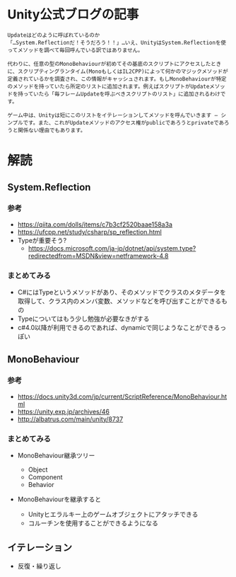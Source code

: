 # Unity公式ブログの記事

```
Updateはどのように呼ばれているのか
「…System.Reflectionだ！そうだろう！！」…いえ、UnityはSystem.Reflectionを使ってメソッドを調べて毎回呼んでいる訳ではありません。

代わりに、任意の型のMonoBehaviourが初めてその基底のスクリプトにアクセスしたときに、スクリプティングランタイム(MonoもしくはIL2CPP)によって何かのマジックメソッドが定義されているかを調査され、この情報がキャッシュされます。もしMonoBehaviourが特定のメソッドを持っていたら所定のリストに追加されます。例えばスクリプトがUpdateメソッドを持っていたら「毎フレームUpdateを呼ぶべきスクリプトのリスト」に追加されるわけです。

ゲーム中は、Unityは短にこのリストをイテレーションしてメソッドを呼んでいきます – シンプルです。また、これがUpdateメソッドのアクセス権がpublicであろうとprivateであろうと関係ない理由でもあります。
```

# 解読

## System.Reflection
### 参考
- https://qiita.com/dolls/items/c7b3cf2520baae158a3a
- https://ufcpp.net/study/csharp/sp_reflection.html
- Typeが重要そう?
    - https://docs.microsoft.com/ja-jp/dotnet/api/system.type?redirectedfrom=MSDN&view=netframework-4.8

### まとめてみる
- C#にはTypeというメソッドがあり、そのメソッドでクラスのメタデータを取得して、クラス内のメンバ変数、メソッドなどを呼び出すことができるもの
- Typeについてはもう少し勉強が必要なきがする
- c#4.0以降が利用できるのであれば、dynamicで同じようなことができるっぽい

## MonoBehaviour
### 参考
- https://docs.unity3d.com/jp/current/ScriptReference/MonoBehaviour.html
- https://unity.exp.jp/archives/46
- http://albatrus.com/main/unity/8737

### まとめてみる
- MonoBehaviour継承ツリー
    - Object
    - Component
    - Behavior

- MonoBehaviourを継承すると
    - Unityヒエラルキー上のゲームオブジェクトにアタッチできる
    - コルーチンを使用することができるようになる

## イテレーション
- 反復・繰り返し